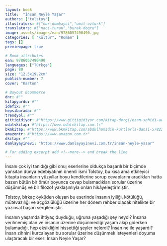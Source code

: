 ```yaml
---
layout: book
title:  "İnsan Neyle Yaşar"
authors: ["tolstoy"]
illustrators: #["nur-dombayci","umit-ozturk"]
translators: #["naci-turan","burak-dogru"]
image: assets/images/ean/9786057490490.jpg
categories: [ "Kültür", "Roman" ]
tags: []
previewpage: true

# Book attributes
ean: 9786057490490
languages: ["Türkçe"]
page: 80
size: "12.5x19.2cm"
publish-number: 7
cover: "Karton"

# Buyout Ecommerce
dnr: #""
kitapyurdu: #""
idefix: #""
hepsiburada: #""
trendyol: #""
gittigidiyor: #"https://www.gittigidiyor.com/kitap-dergi/ezan-sehidi-adnan-menderes_pdp_732728793"
odatvkitap: #"https://www.odatvkitap.com.tr"
bkmkitap: #"https://www.bkmkitap.com/abdulhamidin-kurtlarla-dansi-578226"
amazontr: #"https://www.amazon.com.tr"
dkitap: #""
damlayayinevi: "https://www.damlayayinevi.com.tr/insan-neyle-yasar"

# For adding excerpt add <!--more--> and break the line
---
```

İnsanı çok iyi tanıdığı gibi onu; eserlerine oldukça başarılı bir biçimde yansıtan dünya edebiyatının önemli ismi Tolstoy, bu kısa ama etkileyici kitapta insanların yüzyıllar boyu kendilerine sorup cevaplarını aradıkları hatta bazen bütün bir ömür boyunca cevap bulamadıkları sorular üzerine düşünmüş ve bir filozof yaklaşımıyla onları hikâyeleştirmiştir.

Tolstoy, birkaç öyküden oluşan bu eserinde insanın iyiliği, kötülüğü, mütevazılığı ve açgözlülüğü üzerine her dönem rehber olacak nitelikte bir yazınsal başarı sergilemiştir.

İnsanın yaşamda ihtiyaç duyduğu, uğruna yaşadığı şey neydi?
İnsana verilmemiş olan ve insanın üzerine düşünmediği yaşam akıp giderken bulamadığı, hep eksikliğini hissettiği şeyler nelerdi?
İnsan ne ile yaşardı?
İnsan zihnini kurcalayan bu sorular üzerine düşünmek isteyenleri doyuma ulaştıracak bir eser: İnsan Neyle Yaşar?


<!--more--> 